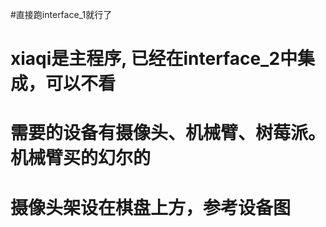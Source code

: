 #直接跑interface_1就行了
# xiaqi是主程序, 已经在interface_2中集成，可以不看
# 需要的设备有摄像头、机械臂、树莓派。机械臂买的幻尔的
# 摄像头架设在棋盘上方，参考设备图

